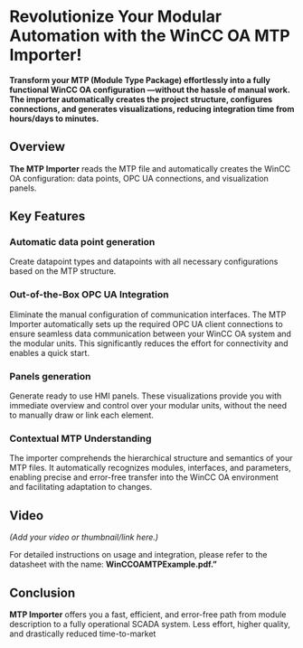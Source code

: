 # Revolutionize Your Modular Automation with the WinCC OA MTP Importer!
**Transform your MTP (Module Type Package) effortlessly into a fully functional WinCC OA configuration —without the hassle of manual work. The importer automatically creates the project structure, configures connections, and generates visualizations, reducing integration time from hours/days to minutes.**

## Overview
**The MTP Importer** reads the MTP file and automatically creates the WinCC OA configuration: data points, OPC UA connections, and visualization panels.

## Key Features
### Automatic data point generation
Create datapoint types and datapoints with all necessary configurations based on the MTP structure.

### Out-of-the-Box OPC UA Integration
Eliminate the manual configuration of communication interfaces. The MTP Importer automatically sets up the required OPC UA client connections to ensure seamless data communication between your WinCC OA system and the modular units. This significantly reduces the effort for connectivity and enables a quick start.

### Panels generation
Generate ready to use HMI panels. These visualizations provide you with immediate overview and control over your modular units, without the need to manually draw or link each element.

### Contextual MTP Understanding
The importer comprehends the hierarchical structure and semantics of your MTP files. It automatically recognizes modules, interfaces, and parameters, enabling precise and error-free transfer into the WinCC OA environment and facilitating adaptation to changes.


## Video
*(Add your video or thumbnail/link here.)*

For detailed instructions on usage and integration, please refer to the datasheet with the name: **WinCCOAMTPExample.pdf.”**

## Conclusion
**MTP Importer** offers you a fast, efficient, and error-free path from module description to a fully operational SCADA system. Less effort, higher quality, and drastically reduced time-to-market
